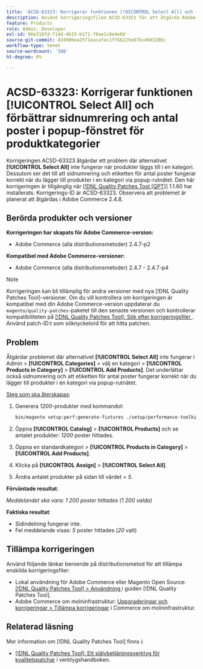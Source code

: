 ```yaml
---
title: 'ACSD-63323: Korrigerar funktionen [!UICONTROL Select All] och förbättrar sidnumrering och antal poster i popup-fönstret för produktkategorier'
description: Använd korrigeringsfilen ACSD-63323 för att åtgärda Adobe Commerce-problemet där alternativet [!UICONTROL Select All] inte fungerar när du lägger till produkter i en kategori. Dessutom ser det till att sidnumrering och etiketten för antal poster fungerar korrekt när du lägger till produkter i en kategori via popup-rutnätet.
feature: Products
role: Admin, Developer
exl-id: 96e318fd-f1dd-4b15-b171-78ae1c8e4e0d
source-git-commit: d24909ea2571eacafac1ff6b225e87bc40d320bc
workflow-type: tm+mt
source-wordcount: '388'
ht-degree: 0%

---
```


# ACSD-63323: Korrigerar funktionen [!UICONTROL Select All] och förbättrar sidnumrering och antal poster i popup-fönstret för produktkategorier

Korrigeringen ACSD-63323 åtgärdar ett problem där alternativet **[!UICONTROL Select All]** inte fungerar när produkter läggs till i en kategori. Dessutom ser det till att sidnumrering och etiketten för antal poster fungerar korrekt när du lägger till produkter i en kategori via popup-rutnätet. Den här korrigeringen är tillgänglig när [[!DNL Quality Patches Tool (QPT)]](/help/tools/quality-patches-tool/quality-patches-tool-to-self-serve-quality-patches.md) 1.1.60 har installerats. Korrigerings-ID är ACSD-63323. Observera att problemet är planerat att åtgärdas i Adobe Commerce 2.4.8.

## Berörda produkter och versioner

**Korrigeringen har skapats för Adobe Commerce-version:**
* Adobe Commerce (alla distributionsmetoder) 2.4.7-p2

**Kompatibel med Adobe Commerce-versioner:**
* Adobe Commerce (alla distributionsmetoder) 2.4.7 - 2.4.7-p4

>[!NOTE]
>
>Korrigeringen kan bli tillämplig för andra versioner med nya [!DNL Quality Patches Tool]-versioner. Om du vill kontrollera om korrigeringen är kompatibel med din Adobe Commerce-version uppdaterar du `magento/quality-patches`-paketet till den senaste versionen och kontrollerar kompatibiliteten på [[!DNL Quality Patches Tool]: Sök efter korrigeringsfiler ](https://experienceleague.adobe.com/tools/commerce-quality-patches/index.html?lang=sv-SE). Använd patch-ID:t som söknyckelord för att hitta patchen.

## Problem

Åtgärdar problemet där alternativet **[!UICONTROL Select All]** inte fungerar i Admin > **[!UICONTROL Categories]** > välj en kategori > **[!UICONTROL Products in Category]** > **[!UICONTROL Add Products]**. Det underlättar också sidnumrering och att etiketten för antal poster fungerar korrekt när du lägger till produkter i en kategori via popup-rutnätet.


<u>Steg som ska återskapas</u>:

1. Generera *1200*-produkter med kommandot:

   ```bash
   bin/magento setup:perf:generate-fixtures ./setup/performance-toolkit/profiles/ce/small.xml
   ```

1. Öppna **[!UICONTROL Catalog]** > **[!UICONTROL Products]** och se antalet produkter: *1200* poster hittades.
1. Öppna en standardkategori > **[!UICONTROL Products in Category]** > **[!UICONTROL Add Products]**.
1. Klicka på **[!UICONTROL Assign]** > **[!UICONTROL Select All]**.
1. Ändra antalet produkter på sidan till värdet = *5*.


**Förväntade resultat**:

*Meddelandet ska vara: 1 200 poster hittades (1 200 valda)*

**Faktiska resultat**:

* Sidindelning fungerar inte.
* Fel meddelande visas: *5* poster hittades (*20* valt)

## Tillämpa korrigeringen

Använd följande länkar beroende på distributionsmetod för att tillämpa enskilda korrigeringsfiler:

* Lokal användning för Adobe Commerce eller Magento Open Source: [[!DNL Quality Patches Tool] > Användning ](/help/tools/quality-patches-tool/usage.md) i guiden [!DNL Quality Patches Tool].
* Adobe Commerce om molninfrastruktur: [Uppgraderingar och korrigeringar > Tillämpa korrigeringar](https://experienceleague.adobe.com/docs/commerce-cloud-service/user-guide/develop/upgrade/apply-patches.html?lang=sv-SE) i Commerce om molninfrastruktur.


## Relaterad läsning

Mer information om [!DNL Quality Patches Tool] finns i:

* [[!DNL Quality Patches Tool]: Ett självbetjäningsverktyg för kvalitetspatchar](/help/tools/quality-patches-tool/quality-patches-tool-to-self-serve-quality-patches.md) i verktygshandboken.
